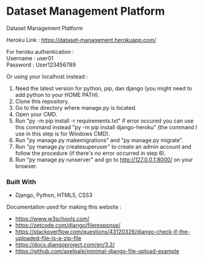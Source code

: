 # Dataset Management Platform
 
 Dataset Management Platform

 Heroku Link : https://dataset-management.herokuapp.com/
 
 For heroku authentication : <br />
 Username : user01 <br />
 Password : User123456789

 Or using your localhost instead :
 1. Need the latest version for python, pip, dan django (you might need to add python to your HOME PATH).
 2. Clone this repository.
 3. Go to the directory where manage.py is located.
 4. Open your CMD.
 5. Run "py -m pip install -r requirements.txt" if error occured you can use this command instead "py -m pip install django-heroku" (the command I use in this step is for Windows CMD).
 6. Run "py manage.py makemigrations" and  "py manage.py migrate".
 7. Run "py manage.py createsuperuser" to create an admin account and follow the procedure (if there's no error occurred in step 6).
 8. Run "py manage.py runserver" and go to http://127.0.0.1:8000/ on your browser.

### Built With
* Django, Python, HTML5, CSS3

Documentation used for making this website :

* https://www.w3schools.com/
* https://zetcode.com/django/fileresponse/
* https://stackoverflow.com/questions/43120326/django-check-if-the-uploaded-file-is-a-zip-file
* https://docs.djangoproject.com/en/3.2/
* https://github.com/axelpale/minimal-django-file-upload-example
